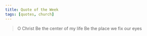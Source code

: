 ```yaml
---
title: Quote of the Week
tags: [quotes, church]
---
```


> O Christ
> Be the center of my life
> Be the place we fix our eyes
